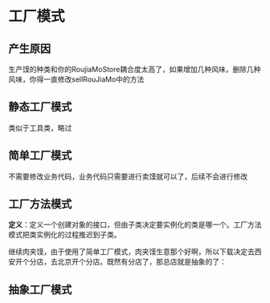 # 工厂模式
## 产生原因
生产馍的种类和你的RoujiaMoStore耦合度太高了，如果增加几种风味，删除几种风味，你得一直修改sellRouJiaMo中的方法
## 静态工厂模式
类似于工具类，略过

## 简单工厂模式
不需要修改业务代码，业务代码只需要进行卖馍就可以了，后续不会进行修改

## 工厂方法模式
**定义**：定义一个创建对象的接口，但由子类决定要实例化的类是哪一个。工厂方法模式把类实例化的过程推迟到子类。

继续肉夹馍，由于使用了简单工厂模式，肉夹馍生意那个好啊，所以下载决定去西安开个分店，去北京开个分店。既然有分店了，那总店就是抽象的了：
## 抽象工厂模式